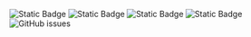 ![Static Badge](https://img.shields.io/badge/blacklists-60-000000) ![Static Badge](https://img.shields.io/badge/blacklisted-2734627-cc0000) ![Static Badge](https://img.shields.io/badge/whitelisted-2242-00CC00) ![Static Badge](https://img.shields.io/badge/streaming_blacklist-28106-000000) ![GitHub issues](https://img.shields.io/github/issues/fabriziosalmi/blacklists)
